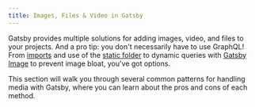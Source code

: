 ```yaml
---
title: Images, Files & Video in Gatsby
---
```


Gatsby provides multiple solutions for adding images, video, and files to your projects. And a pro tip: you don't necessarily have to use GraphQL! From [imports](/docs/importing-assets-into-files) and use of the [static folder](/docs/static-folder) to dynamic queries with [Gatsby Image](/docs/using-gatsby-image) to prevent image bloat, you've got options.

This section will walk you through several common patterns for handling media with Gatsby, where you can learn about the pros and cons of each method.

<GuideList slug={props.slug} />
